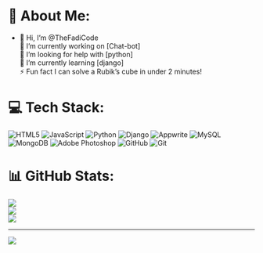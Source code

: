 # 💫 About Me:
- 👋 Hi, I’m @TheFadiCode<br>
🔭 I’m currently working on [Chat-bot]<br>🤝 I’m looking for help with [python]<br>
🌱 I’m currently learning [django]<br>
⚡ Fun fact I can solve a Rubik’s cube in under 2 minutes!


# 💻 Tech Stack:
![HTML5](https://img.shields.io/badge/html5-%23E34F26.svg?style=for-the-badge&logo=html5&logoColor=white) ![JavaScript](https://img.shields.io/badge/javascript-%23323330.svg?style=for-the-badge&logo=javascript&logoColor=%23F7DF1E) ![Python](https://img.shields.io/badge/python-3670A0?style=for-the-badge&logo=python&logoColor=ffdd54) ![Django](https://img.shields.io/badge/django-%23092E20.svg?style=for-the-badge&logo=django&logoColor=white) ![Appwrite](https://img.shields.io/badge/Appwrite-%23FD366E.svg?style=for-the-badge&logo=appwrite&logoColor=white) ![MySQL](https://img.shields.io/badge/mysql-4479A1.svg?style=for-the-badge&logo=mysql&logoColor=white) ![MongoDB](https://img.shields.io/badge/MongoDB-%234ea94b.svg?style=for-the-badge&logo=mongodb&logoColor=white) ![Adobe Photoshop](https://img.shields.io/badge/adobe%20photoshop-%2331A8FF.svg?style=for-the-badge&logo=adobe%20photoshop&logoColor=white) ![GitHub](https://img.shields.io/badge/github-%23121011.svg?style=for-the-badge&logo=github&logoColor=white) ![Git](https://img.shields.io/badge/git-%23F05033.svg?style=for-the-badge&logo=git&logoColor=white)
# 📊 GitHub Stats:
![](https://github-readme-stats.vercel.app/api?username=TheFadiCode&theme=dark&hide_border=false&include_all_commits=false&count_private=false)<br/>
![](https://github-readme-streak-stats.herokuapp.com/?user=TheFadiCode&theme=dark&hide_border=false)<br/>
![](https://github-readme-stats.vercel.app/api/top-langs/?username=TheFadiCode&theme=dark&hide_border=false&include_all_commits=false&count_private=false&layout=compact)

---
[![](https://visitcount.itsvg.in/api?id=TheFadiCode&icon=0&color=0)](https://visitcount.itsvg.in)

<!-- Proudly created with GPRM ( https://gprm.itsvg.in ) -->
